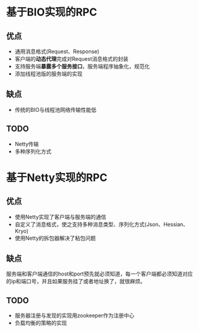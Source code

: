 # 基于BIO实现的RPC

## 优点

- 通用消息格式(Request、Response)
- 客户端的**动态代理**完成对Request消息格式的封装
- 支持服务端**暴露多个服务接口**，服务端程序抽象化，规范化
- 添加线程池版的服务端的实现

## 缺点

- 传统的BIO与线程池网络传输性能低

## TODO

- Netty传输
- 多种序列化方式

# 基于Netty实现的RPC

## 优点
- 使用Netty实现了客户端与服务端的通信
- 自定义了消息格式，使之支持多种消息类型、序列化方式(Json、Hessian、Kryo)
- 使用Netty的拆包器解决了粘包问题

## 缺点
服务端和客户端通信的host和port预先就必须知道，每一个客户端都必须知道对应的ip和端口号，并且如果服务挂了或者地址换了，就很麻烦。

## TODO
- 服务器注册与发现的实现用zookeeper作为注册中心
- 负载均衡的策略的实现